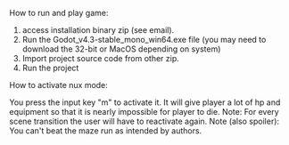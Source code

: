 How to run and play game:
1. access installation binary zip (see email).
2. Run the Godot_v4.3-stable_mono_win64.exe file (you may need to download the 32-bit or MacOS depending on system)
3. Import project source code from other zip.
4. Run the project

How to activate nux mode:

You press the input key "m" to activate it. It will give player a lot of hp and equipment so that it is nearly impossible for player to die. Note: For every scene transition the user will have to reactivate again. Note (also spoiler): You can't beat the maze run as intended by authors.
